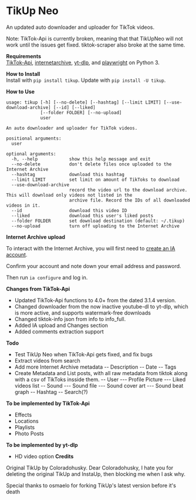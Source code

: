 TikUp Neo
=====

An updated auto downloader and uploader for TikTok videos.


Note: TikTok-Api is currently broken, meaning that that TikUpNeo will not work until the issues get fixed. tiktok-scraper also broke at the same time.

**Requirements**  
[TikTok-Api](https://github.com/davidteather/TikTok-Api), [internetarchive](https://archive.org/services/docs/api/internetarchive/index.html), [yt-dlp](https://github.com/yt-dlp/yt-dlp), and [playwright](https://github.com/Microsoft/playwright-python) on Python 3.

**How to Install**  
Install with `pip install tikup`.
Update with `pip install -U tikup`.

**How to Use**
```
usage: tikup [-h] [--no-delete] [--hashtag] [--limit LIMIT] [--use-download-archive] [--id] [--liked]
             [--folder FOLDER] [--no-upload]
             user

An auto downloader and uploader for TikTok videos.

positional arguments:
  user

optional arguments:
  -h, --help            show this help message and exit
  --no-delete           don't delete files once uploaded to the Internet Archive
  --hashtag             download this hashtag
  --limit LIMIT         set limit on amount of TikToks to download
  --use-download-archive
                        record the video url to the download archive. This will download only videos not listed in the
                        archive file. Record the IDs of all downloaded videos in it.
  --id                  download this video ID
  --liked               download this user's liked posts
  --folder FOLDER       set download destination (default: ~/.tikup)
  --no-upload           turn off uploading to the Internet Archive
```

**Internet Archive upload**

To interact with the Internet Archive, you will first need to [create an IA account](https://archive.org/account/login.createaccount.php).

Confirm your account and note down your email address and password.

Then run `ia configure` and log in.

**Changes from TikTok-Api**

- Updated TikTok-Api functions to 4.0+ from the dated 3.1.4 version.
- Changed downloader from the now inactive youtube-dl to yt-dlp, which is more active, and supports watermark-free downloads
- Changed tiktok-info json from info to info_full.
- Added IA upload and Changes section
- Added comments extraction support

**Todo**

- Test TikUp Neo when TikTok-Api gets fixed, and fix bugs
- Extract videos from search
- Add more Internet Archive metadata
-- Description
-- Date
-- Tags
- Create Metadata and List posts, with all raw metadata from tiktok along with a csv of TikToks insside them.
-- User
--- Profile Picture
--- Liked videos list
-- Sound
--- Sound file
--- Sound cover art
--- Sound beat graph
-- Hashtag
-- Search(?)

**To be implemented by TikTok-Api**

- Effects
- Locations
- Playlists
- Photo Posts

**To be implemented by yt-dlp**

- HD video option
**Credits**

Original TikUp by Coloradohusky. Dear Coloradohusky, I hate you for deleting the original TikUp and InstaUp, then blocking me when I ask why.

Special thanks to osmaelo for forking TikUp's latest version before it's death
